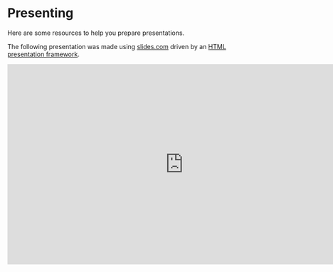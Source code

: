 # Presenting

Here are some resources to help you prepare presentations.

The following presentation was made using [slides.com](https://slides.com) driven by an [HTML presentation framework](https://revealjs.com/).

<iframe src="https://slides.com/aalexmmaldonado/a-lightning-tour-of-effective-presentations/embed?style=light&byline=hidden&share=hidden" width="790" height="450" title="01-introduction" scrolling="no" frameborder="0" webkitallowfullscreen mozallowfullscreen allowfullscreen></iframe>
